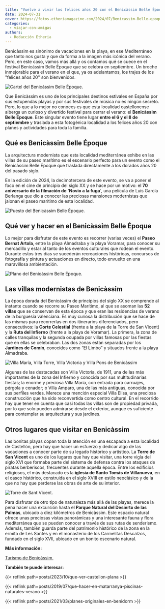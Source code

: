 ```yaml
---
title: "Vuelve a vivir los felices años 20 con el Benicàssim Belle Époque"
date: 2024-07-31
cover: https://fotos.etheriamagazine.com/2024/07/Benicassim-Belle-epoque-puesto.jpg
categories: 
  - viajar-con-amigas
authors: 
  - Redacción Etheria
---
```


Benicàssim es sinónimo de vacaciones en la playa, en ese Mediterráneo que tanto nos 
gusta y que da forma a la imagen más icónica del verano. Pero, en este caso, vamos más 
allá y os contamos qué se cuece en el festival Benicàssim Belle Époque que se celebra en 
septiembre. Un broche inmejorable para el verano en el que, ya os adelantamos, los 
trajes de los "felices años 20" son bienvenidos. 

![Cartel del Benicássim Belle Époque.](https://fotos.etheriamagazine.com/2024/07/Benicassim-belle-epoque-cartel.jpg "Cartel del Benicássim Belle Époque. © Turismo de Benicàssim.")

Que Benicàssim es uno de los principales destinos estivales en España por sus estupendas 
playas y por sus festivales de música no es ningún secreto. Pero, lo que a lo mejor no 
conoces es que esta localidad castellonense alberga un curioso y divertido festival para 
cerrar el verano: el **Benicàssim Belle Époque**. Este singular evento tiene lugar 
**entre el 6 y el 8 de septiembre** y traslada a esta fotogénica localidad a los felices 
años 20 con planes y actividades para toda la familia. 

## Qué es Benicàssim Belle Époque

La arquitectura modernista que esta localidad mediterránea exhibe en las villas de su 
paseo marítimo es el escenario perfecto para un evento como el Benicàssim Belle Époque 
que traslada directamente a los dorados años 20 del pasado siglo. 

En la edición de 2024, la decimotercera de este evento, se va a poner el foco en el cine 
de principio del siglo XX y se hace por un motivo: el **70 aniversario de la filmación 
de** '**Novio a la fuga**', una película de Luis García Berlanga que dio a conocer las 
preciosas mansiones modernistas que jalonan el paseo marítimo de esta localidad. 

![Puesto del Benicàssim Belle Époque.](https://fotos.etheriamagazine.com/2024/07/Benicassim-Belle-epoque-puesto.jpg "Puesto del Benicàssim Belle Époque. © Turismo de Benicàssim.")

## Qué ver y hacer en el Benicàssim Belle Époque

Lo mejor para disfrutar de este evento es recorrer (varias veces) el **Paseo Bernat 
Artola**, entre la playa Almadraba y la playa Voramar, para conocer su mercadillo y 
estar al tanto de los eventos culturales que rodean el evento. Durante estos tres días 
se sucederán recreaciones históricas, concursos de fotografía y pintura y actuaciones en 
directo, todo envuelto en una maravillosa ambientación. 

![Plano del Benicássim Belle Époque.](https://fotos.etheriamagazine.com/2024/07/Benicassim-belle-epoque-plano.jpg "Plano del Benicássim Belle Époque. © Turismo de Benicássim.")

## Las villas modernistas de Benicàssim

La época dorada del Benicàssim de principios del siglo XX se comprende al instante 
cuando se recorre su Paseo Marítimo, al que se asoman las **52 villas** que se conservan 
de esta época y que eran las residencias de verano de la burguesía valenciana. Es muy 
curiosa la distribución que se hace de las mismas para recorrerlas en dos itinerarios 
diferenciados, pero consecutivos: la **Corte Celestial** (frente a la playa de la Torre 
de San Vicent) y la **Ruta del Infierno** (frente a la playa de Voramar). La primera, la 
zona de calles tranquilas y la segunda ocupada por villas famosas por las fiestas que en 
ellas se celebraban. Las dos zonas están separadas por los **Jardines de Comín**, 
conocidos como “El Limbo” y situados frente a la playa Almadraba. 

![Villa María, Villa Torre, Villa Victoria y Villa Pons de Benicàssim](https://fotos.etheriamagazine.com/2024/07/Benicassim-villas-paseo-maritimo.jpg "Villa María, Villa Torre, Villa Victoria y Villa Pons (de arriba a abajo, izq. a dcha.).")

Algunas de las destacadas son Villa Victoria, de 1911, una de las más importantes de la 
zona del Infierno y conocida por sus multitudinarias fiestas; la enorme y preciosa Villa 
María, con entrada para carruajes, pérgola y cenador; o Villa Amparo, una de las más 
antiguas, conocida por sus perfiles verdes. Merece una mención especial Villa Elisa, una 
preciosa construcción que ha sido reconvertida como centro cultural. En el recorrido hay 
que tener en cuenta que casi todas las villas son de propiedad privada, por lo que solo 
pueden admirarse desde el exterior, aunque es suficiente para contemplar su arquitectura 
y sus jardines. 

## Otros lugares que visitar en Benicàssim

Las bonitas playas copan toda la atención en una escapada a esta localidad de Castellón, 
pero hay que hacer un esfuerzo y dedicar algo de las vacaciones a conocer parte de su 
legado histórico y artístico. La **Torre de San Vicent** es uno de los lugares que hay 
que visitar, una torre vigía del siglo XVI que formaba parte del sistema de defensa 
contra los ataques de piratas berberiscos, frecuentes durante aquella época. Entre los 
edificios religiosos, el más destacado es la **iglesia de Santo Tomás de Villanueva**, 
en el casco histórico, construida en el siglo XVIII en estilo neoclásico y de la que no 
hay que perderse las obras de arte de su interior. 

![Torre de Sant Vicent.](https://fotos.etheriamagazine.com/2024/07/Benicassim-Torre-Sant-Vicent.jpg "Torre de Sant Vicent.")

Para disfrutar de otro tipo de naturaleza más allá de las playas, merece la pena hacer 
una excursión hasta el **Parque Natural del Desierto de las Palmas**, ubicado a diez 
kilómetros de Benicàssim. Este espacio natural ofrece unas preciosas vistas panorámicas 
y una interesante fauna y flora mediterránea que se pueden conocer a través de sus rutas 
de senderismo. Además, también guarda parte del patrimonio histórico de la zona en la 
ermita de Les Santes y en el monasterio de los Carmelitas Descalzos, fundado en el siglo 
XVII, ubicado en un bonito escenario natural. 

**Más información:** 

[Turismo de Benicàssim.](https://turismo.benicassim.es/) 

**También te puede interesar:** 

{{< reflink path=posts/2023/10/que-ver-castellon-plana >}} 

{{< reflink path=posts/2019/07/que-hacer-en-matarranya-piscinas-naturales-verano >}} 

{{< reflink path=posts/2021/03/planes-originales-en-benidorm >}}
